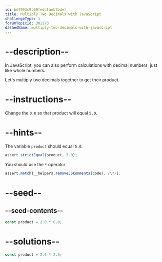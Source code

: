 ```yaml
---
id: bd7993c9c69feddfaeb7bdef
title: Multiply Two Decimals with JavaScript
challengeType: 1
forumTopicId: 301173
dashedName: multiply-two-decimals-with-javascript
---
```


# --description--

In JavaScript, you can also perform calculations with decimal numbers, just like whole numbers.

Let's multiply two decimals together to get their product.

# --instructions--

Change the `0.0` so that product will equal `5.0`.

# --hints--

The variable `product` should equal `5.0`.

```js
assert.strictEqual(product, 5.0);
```

You should use the `*` operator

```js
assert.match(__helpers.removeJSComments(code), /\*/);
```

# --seed--

## --seed-contents--

```js
const product = 2.0 * 0.0;
```

# --solutions--

```js
const product = 2.0 * 2.5;
```
